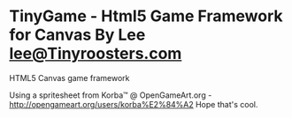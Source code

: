 
TinyGame - Html5 Game Framework for Canvas
By Lee
lee@Tinyroosters.com
=========================================

HTML5 Canvas game framework

Using a spritesheet from Korba™ @ OpenGameArt.org - http://opengameart.org/users/korba%E2%84%A2
Hope that's cool.
